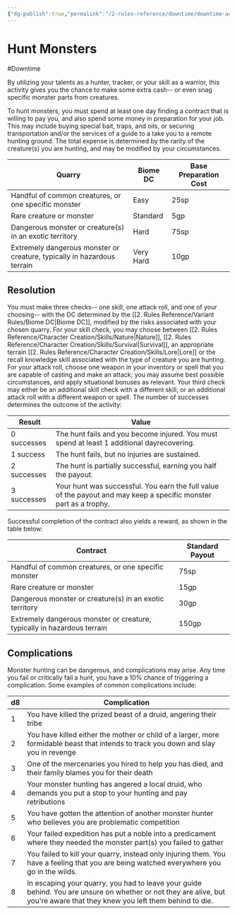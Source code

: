 ```yaml
---
{"dg-publish":true,"permalink":"/2-rules-reference/downtime/downtime-activities/hunt-monsters/","noteIcon":""}
---
```


# Hunt Monsters
#Downtime 

By utilizing your talents as a hunter, tracker, or your skill as a warrior, this activity gives you the chance to make some extra cash-- or even snag specific monster parts from creatures. 

To hunt monsters, you must spend at least one day finding a contract that is willing to pay you, and also spend some money in preparation for your job. This may include buying special bait, traps, and oils, or securing transportation and/or the services of a guide to a take you to a remote hunting ground. The total expense is determined by the rarity of the creature(s) you are hunting, and may be modified by your circumstances. 

| Quarry                                                                | Biome DC    | Base Preparation Cost |
| ----------------------------------------------------------------------- | --- | --------------------- |
| Handful of common creatures, or one specific monster                    | Easy    | 25sp                  |
| Rare creature or monster                                                | Standard    | 5gp                   |
| Dangerous monster or creature(s) in an exotic territory                 | Hard    | 75sp                  |
| Extremely dangerous monster or creature, typically in hazardous terrain | Very Hard    | 10gp                  |{ #monster-hunting-preparation}


## Resolution 

You must make three checks-- one skill, one attack roll, and one of your choosing-- with the DC determined by the [[2. Rules Reference/Variant Rules/Biome DC\|Biome DC]], modified by the risks associated with your chosen quarry. For your skill check, you may choose between [[2. Rules Reference/Character Creation/Skills/Nature\|Nature]], [[2. Rules Reference/Character Creation/Skills/Survival\|Survival]], an appropriate terrain [[2. Rules Reference/Character Creation/Skills/Lore\|Lore]] or the recall knowledge skill associated with the type of creature you are hunting. For your attack roll, choose one weapon in your inventory or spell that you are capable of casting and make an attack; you may assume best possible circumstances, and apply situational bonuses as relevant. Your third check may either be an additional skill check with a different skill, or an additional attack roll with a different weapon or spell. The number of successes determines the outcome of the activity:

| Result      | Value                                                                                                             |
| ----------- | ----------------------------------------------------------------------------------------------------------------- |
| 0 successes | The hunt fails and you become injured. You must spend at least 1 additional dayrecovering.                        |
| 1 success   | The hunt fails, but no injuries are sustained.                                                                    |
| 2 successes | The hunt is partially successful, earning you half the payout.                                                    |
| 3 successes | Your hunt was successful. You earn the full value of the payout and may keep a specific monster part as a trophy. |{ #hunting-results}


Successful completion of the contract also yields a reward, as shown in the table below:

| Contract                                                                | Standard Payout       |
| ----------------------------------------------------------------------- | --------------------- |
| Handful of common creatures, or one specific monster                    | 75sp                  |
| Rare creature or monster                                                | 15gp                  |
| Dangerous monster or creature(s) in an exotic territory                 | 30gp                  |
| Extremely dangerous monster or creature, typically in hazardous terrain | 150gp                 |{ #monster-hunting-payout}


## Complications 

Monster hunting can be dangerous, and complications may arise. Any time you fail or critically fail a hunt, you have a 10% chance of triggering a complication. Some examples of common complications include:

| d8  | Complication   |
| --- | --- |
| 1   | You have killed the prized beast of a druid, angering their tribe    |
| 2   | You have killed either the mother or child of a larger, more formidable beast that intends to track you down and slay you in revenge    |
| 3   | One of the mercenaries you hired to help you has died, and their family blames you for their death    |
| 4   | Your monster hunting has angered a local druid, who demands you put a stop to your hunting and pay retributions    |
| 5   | You have gotten the attention of another monster hunter who believes you are problematic competition    |
| 6   | Your failed expedition has put a noble into a predicament where they needed the monster part(s) you failed to gather    |
| 7   | You failed to kill your quarry, instead only injuring them. You have a feeling that you are being watched everywhere you go in the wilds.    |
| 8   | In escaping your quarry, you had to leave your guide behind. You are unsure on whether or not they are alive, but you're aware that they knew you left them behind to die.    |{ #hunting-complications}


